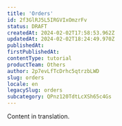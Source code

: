 ```yaml
---
title: 'Orders'
id: 2f3GlRJ5L5IRGVIxOmzrFv
status: DRAFT
createdAt: 2024-02-02T17:58:53.962Z
updatedAt: 2024-02-02T18:24:49.970Z
publishedAt: 
firstPublishedAt: 
contentType: tutorial
productTeam: Others
author: 2p7evLfTcDrhc5qtrzbLWD
slug: orders
locale: en
legacySlug: orders
subcategory: QPnz120TdtLcXSh65c4Gs
---
```


<div class="alert alert-warning">
Content in translation.
</div>
